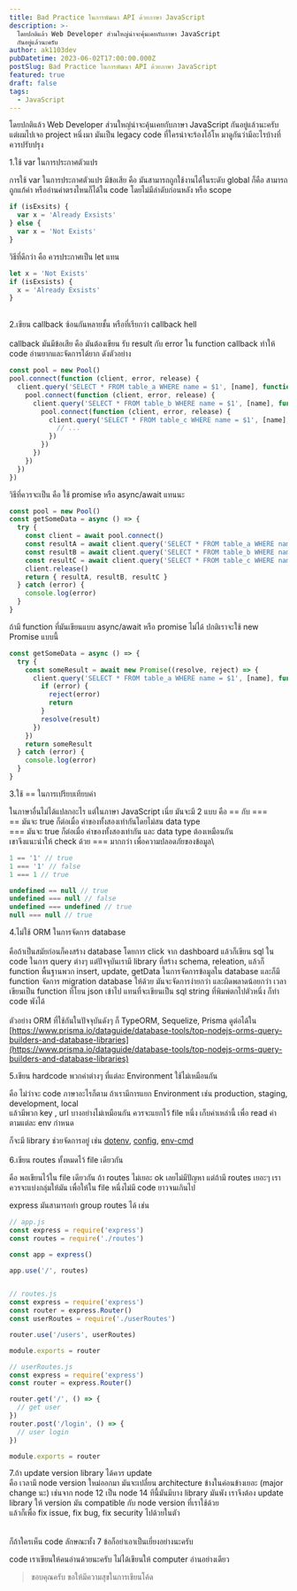 ```yaml
---
title: Bad Practice ในการพัฒนา API ด้วยภาษา JavaScript
description: >-
  โดยปกติแล้ว Web Developer ส่วนใหญ่น่าจะคุ้นเคยกับภาษา JavaScript
  กันอยู่แล้วนะครับ
author: ak1103dev
pubDatetime: 2023-06-02T17:00:00.000Z
postSlug: Bad Practice ในการพัฒนา API ด้วยภาษา JavaScript
featured: true
draft: false
tags:
  - JavaScript
---
```


โดยปกติแล้ว Web Developer ส่วนใหญ่น่าจะคุ้นเคยกับภาษา JavaScript กันอยู่แล้วนะครับ แต่ผมไปเจอ project หนึ่งมา มันเป็น legacy code ที่ใครน่าจะร้องโอ้โห มาดูกันว่ามีอะไรบ้างที่ควรปรับปรุง

1.ใช้ var ในการประกาศตัวแปร

การใช้ var ในการประกาศตัวแปร มีข้อเสีย คือ มันสามารถถูกใช้งานได้ในระดับ global ก็คือ สามารถถูกแก้ค่า หรืออ่านค่าตรงไหนก็ได้ใน code โดยไม่มีลำดับก่อนหลัง หรือ scope

```javascript
if (isExsits) {
  var x = 'Already Exsists'
} else {
  var x = 'Not Exists'
}
```

วิธีที่ดีกว่า คือ ควรประกาศเป็น let แทน

```javascript
let x = 'Not Exists'
if (isExsists) {
  x = 'Already Exsists'
}
```

\
2.เขียน callback ซ้อนกันหลายชั้น หรือที่เรียกว่า callback hell\
\
callback มันมีข้อเสีย คือ มันต้องเขียน รับ result กับ error ใน function callback ทำให้ code อ่านยากและจัดการได้ยาก ดังตัวอย่าง

```javascript
const pool = new Pool()
pool.connect(function (client, error, release) {
  client.query('SELECT * FROM table_a WHERE name = $1', [name], function (error, result) {
    pool.connect(function (client, error, release) {
      client.query('SELECT * FROM table_b WHERE name = $1', [name], function (error2, result2) {
        pool.connect(function (client, error, release) {
          client.query('SELECT * FROM table_c WHERE name = $1', [name], function (error3, result3) {
            // ...
          })
        })
      })
    })
  })
})
```

วิธีที่ควรจะเป็น คือ ใช้ promise หรือ async/await แทนนะ

```javascript
const pool = new Pool()
const getSomeData = async () => {
  try {
    const client = await pool.connect()
    const resultA = await client.query('SELECT * FROM table_a WHERE name = $1', [name])
    const resultB = await client.query('SELECT * FROM table_b WHERE name = $1', [name])
    const resultC = await client.query('SELECT * FROM table_c WHERE name = $1', [name])
    client.release()
    return { resultA, resultB, resultC }
  } catch (error) {
    console.log(error)
  }
}
```

ถ้ามี function ที่มันเขียนแบบ async/await หรือ promise ไม่ได้ ปกติเราจะใช้ new Promise แบบนี้

```javascript
const getSomeData = async () => {
  try {
    const someResult = await new Promise((resolve, reject) => {
      client.query('SELECT * FROM table_a WHERE name = $1', [name], function (error, result) {
        if (error) {
          reject(error)
          return
        }
        resolve(result)
      })
    })
    return someResult
  } catch (error) {
    console.log(error)
  }
}
```

3.ใช้ == ในการเปรียบเทียบค่า

ในภาษาอื่นไม่ได้แปลกอะไร แต่ในภาษา JavaScript เนี่ย มันจะมี 2 แบบ คือ == กับ ===\
\== มันจะ true ก็ต่อเมื่อ ค่าของทั้งสองเท่ากันโดยไม่สน data type\
\=== มันจะ true ก็ต่อเมื่อ ค่าของทั้งสองเท่ากัน และ data type ต้องเหมือนกัน\
เขาจึงแนะนำให้ check ด้วย === มากกว่า เพื่อความปลอดภัยของข้อมูล\


```javascript
1 == '1' // true
1 === '1' // false
1 === 1 // true

undefined == null // true
undefined === null // false
undefined === undefined // true
null === null // true

```

4.ไม่ใช้ ORM ในการจัดการ database\
\
คือถ้าเป็นสมัยก่อนก็คงสร้าง database โดยการ click จาก dashboard แล้วก็เขียน sql ใน code ในการ query ต่างๆ แต่ปัจจุบันเรามี library ที่สร้าง schema, releation, แล้วก็ function พื้นฐานพวก insert, update, getData ในการจัดการข้อมูลใน database และก็มี function จัดการ migration database ให้ด้วย มันจะจัดการง่ายกว่า และผิดพลาดน้อยกว่า เวลาเขียนเป็น function ที่โยน json เข้าไป แทนที่จะเขียนเป็น sql string ที่พิมพ์ตกไปตัวหนึ่ง ก็ทำ code พังได้\
\
ตัวอย่าง ORM ที่ใช้กันในปัจจุบันดังๆ ก็ TypeORM, Sequelize, Prisma ดูต่อได้ใน [https://www.prisma.io/dataguide/database-tools/top-nodejs-orms-query-builders-and-database-libraries](https://www.prisma.io/dataguide/database-tools/top-nodejs-orms-query-builders-and-database-libraries)

5.เขียน hardcode พวกค่าต่างๆ ที่แต่ละ Environment ใช้ไม่เหมือนกัน

คือ ไม่ว่าจะ code ภาษาอะไรก็ตาม ถ้าเรามีการแยก Environment เช่น production, staging, development, local\
แล้วมีพวก key , url บางอย่างไม่เหมือนกัน ควรจะแยกไว้ file หนึ่ง เก็บค่าเหล่านี้ เพื่อ read ค่าตามแต่ละ env กำหนด

ก็จะมี library ช่วยจัดการอยู่ เช่น [dotenv](https://www.npmjs.com/package/dotenv "Dotenv"), [config](https://www.npmjs.com/package/config "config"), [env-cmd](https://www.npmjs.com/package/env-cmd "env-cmd")\
\
6.เขียน routes ทั้งหมดไว้ file เดียวกัน

คือ พอเขียนไว้ใน file เดียวกัน ถ้า routes ไม่เยอะ ok เลยไม่มีปัญหา แต่ถ้ามี routes เยอะๆ เราควรจะแบ่งกลุ่มให้มัน เพื่อให้ใน file หนึ่งไม่มี code ยาวจนเกินไป

express มันสามารถทำ group routes ได้ เช่น

```javascript
// app.js
const express = require('express')
const routes = require('./routes')

const app = express()

app.use('/', routes)


// routes.js
const express = require('express')
const router = express.Router()
const userRoutes = require('./userRoutes')

router.use('/users', userRoutes)

module.exports = router

// userRoutes.js
const express = require('express')
const router = express.Router()

router.get('/', () => {
  // get user
})
router.post('/login', () => {
  // user login
})

module.exports = router
```

7.ถ้า update version library ได้ควร update\
คือ เวลามี node version ใหม่ออกมา มันจะเปลี่ยน architecture ข้างในค่อนข้างเยอะ (major change นะ) เช่นจาก node 12 เป็น node 14 ทีนี้มันมีบาง library มันพัง เราจึงต้อง update library ให้ version มัน compatible กับ node version ที่เราใช้ด้วย\
แล้วก็เพื่อ fix issue, fix bug, fix security ไปด้วยในตัว\
\
\
ก็ถ้าใครเห็น code ลักษณะทั้ง 7 ข้อก็อย่าเอาเป็นเยี่ยงอย่างนะครับ

code เราเขียนให้คนอ่านด้วยนะครับ ไม่ได้เขียนให้ computer อ่านอย่างเดียว

> ขอบคุณครับ ขอให้มีความสุขในการเขียนโค้ด
